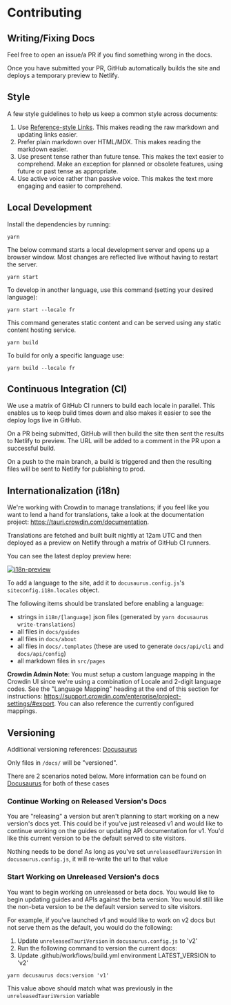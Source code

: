 # Contributing

## Writing/Fixing Docs

Feel free to open an issue/a PR if you find something wrong in the docs.

Once you have submitted your PR, GitHub automatically builds the site and deploys a temporary preview to Netlify.

## Style

A few style guidelines to help us keep a common style across documents:

1. Use [Reference-style Links]. This makes reading the raw markdown and updating links easier.
2. Prefer plain markdown over HTML/MDX. This makes reading the markdown easier.
3. Use present tense rather than future tense. This makes the text easier to comprehend.
   Make an exception for planned or obsolete features, using future or past tense as appropriate.
4. Use active voice rather than passive voice. This makes the text more engaging and easier to comprehend.

## Local Development

Install the dependencies by running:

```
yarn
```

The below command starts a local development server and opens up a browser window. Most changes are reflected live without having to restart the server.

```
yarn start
```

To develop in another language, use this command (setting your desired language):

```
yarn start --locale fr
```

This command generates static content and can be served using any static content hosting service.

```
yarn build
```

To build for only a specific language use:

```
yarn build --locale fr
```

## Continuous Integration (CI)

We use a matrix of GitHub CI runners to build each locale in parallel. This enables us to keep build times down and also makes it easier to see the deploy logs live in GitHub.

On a PR being submitted, GitHub will then build the site then sent the results to Netlify to preview. The URL will be added to a comment in the PR upon a successful build.

On a push to the main branch, a build is triggered and then the resulting files will be sent to Netlify for publishing to prod.

## Internationalization (i18n)

We're working with Crowdin to manage translations; if you feel like you want to lend a hand for translations, take a look at the documentation project: https://tauri.crowdin.com/documentation.

Translations are fetched and built built nightly at 12am UTC and then deployed as a preview on Netlify through a matrix of GitHub CI runners.

You can see the latest deploy preview here:

[![i18n-preview](https://github.com/tauri-apps/tauri-docs/actions/workflows/i18n-preview.yml/badge.svg?branch=i18n-preview)](https://github.com/tauri-apps/tauri-docs/actions/workflows/i18n-preview.yml)

To add a language to the site, add it to `docusaurus.config.js`'s `siteconfig.i18n.locales` object.

The following items should be translated before enabling a language:

- strings in `i18n/[language]` json files (generated by `yarn docusaurus write-translations`)
- all files in `docs/guides`
- all files in `docs/about`
- all files in `docs/.templates` (these are used to generate `docs/api/cli` and `docs/api/config`)
- all markdown files in `src/pages`

**Crowdin Admin Note**: You must setup a custom language mapping in the Crowdin UI since we're using a combination of Locale and 2-digit language codes. See the "Language Mapping" heading at the end of this section for instructions: https://support.crowdin.com/enterprise/project-settings/#export. You can also reference the currently configured mappings.

## Versioning

Additional versioning references: [Docusaurus](https://docusaurus.io/docs/versioning)

Only files in `/docs/` will be "versioned".

There are 2 scenarios noted below. More information can be found on [Docusaurus](https://docusaurus.io/docs/versioning#configuring-versioning-behavior) for both of these cases

### Continue Working on Released Version's Docs

You are "releasing" a version but aren't planning to start working on a new version's docs yet. This could be if you've just released v1 and would like to continue working on the guides or updating API documentation for v1. You'd like this current version to be the default served to site visitors.

Nothing needs to be done! As long as you've set `unreleasedTauriVersion` in `docusaurus.config.js`, it will re-write the url to that value

### Start Working on Unreleased Version's docs

You want to begin working on unreleased or beta docs. You would like to begin updating guides and APIs against the beta version. You would still like the non-beta version to be the default version served to site visitors.

For example, if you've launched v1 and would like to work on v2 docs but not serve them as the default, you would do the following:

1. Update `unreleasedTauriVersion` in `docusaurus.config.js` to 'v2'
2. Run the following command to version the current docs:
3. Update .github/workflows/build.yml environment LATEST_VERSION to 'v2'

```shell
yarn docusaurus docs:version 'v1'
```

This value above should match what was previously in the `unreleasedTauriVersion` variable

[reference-style links]: https://www.markdownguide.org/basic-syntax/#reference-style-links
[docusaurus admonitions]: https://docusaurus.io/docs/markdown-features/admonitions
